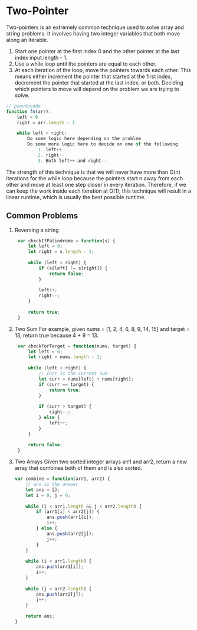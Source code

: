 # Two-Pointer 

Two-pointers is an extremely common technique used to solve array and string problems. It involves having two integer variables that both move along an iterable. 

1. Start one pointer at the first index 0 and the other pointer at the last index input.length - 1.
1. Use a while loop until the pointers are equal to each other.
1. At each iteration of the loop, move the pointers towards each other. This means either increment the pointer that started at the first index, decrement the pointer that started at the last index, or both. Deciding which pointers to move will depend on the problem we are trying to solve.

```js
// pseudocode
function fn(arr):
    left = 0
    right = arr.length - 1

    while left < right:
        Do some logic here depending on the problem
        Do some more logic here to decide on one of the following:
            1. left++
            2. right--
            3. Both left++ and right--
```

The strength of this technique is that we will never have more than O(n) iterations for the while loop because the pointers start n away from each other and move at least one step closer in every iteration. Therefore, if we can keep the work inside each iteration at O(1), this technique will result in a linear runtime, which is usually the best possible runtime. 

## Common Problems

1. Reversing a string
   ```js
    var checkIfPalindrome = function(s) {
        let left = 0;
        let right = s.length - 1;
        
        while (left < right) {
            if (s[left] != s[right]) {
                return false;
            }
            
            left++;
            right--;
        }
        
        return true;
    }
   ```
1. Two Sum
   For example, given nums = [1, 2, 4, 6, 8, 9, 14, 15] and target = 13, return true because 4 + 9 = 13.

   ```js
    var checkForTarget = function(nums, target) {
        let left = 0;
        let right = nums.length - 1;
        
        while (left < right) {
            // curr is the current sum
            let curr = nums[left] + nums[right];
            if (curr == target) {
                return true;
            }
            
            if (curr > target) {
                right--;
            } else {
                left++;
            }
        }
        
        return false;
    }
   ```
1. Two Arrays
    Given two sorted integer arrays arr1 and arr2, return a new array that combines both of them and is also sorted.

    ```js
    var combine = function(arr1, arr2) {
        // ans is the answer
        let ans = [];
        let i = 0, j = 0;
        
        while (i < arr1.length && j < arr2.length) {
            if (arr1[i] < arr2[j]) {
                ans.push(arr1[i]);
                i++;
            } else {
                ans.push(arr2[j]);
                j++;
            }
        }
        
        while (i < arr1.length) {
            ans.push(arr1[i]);
            i++;
        }
        
        while (j < arr2.length) {
            ans.push(arr2[j]);
            j++;
        }
        
        return ans;
    }
    ```
